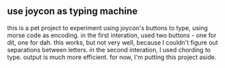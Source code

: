 ## use joycon as typing machine
this is a pet project to experiment using joycon's buttons to type, using morse code as encoding.
in the first interation, used two buttons - one for dit, one for dah.
this works, but not very well, because I couldn't figure out separations between letters.
in the second interation, I used chording to type.  output is much more efficient.
for now, I'm putting this project aside.
